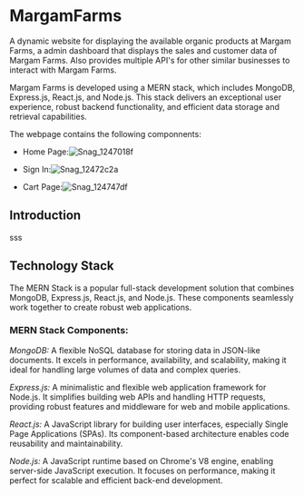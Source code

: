 # MargamFarms
A dynamic website for displaying the available organic products at Margam Farms, a admin dashboard that displays the sales and customer data of Margam Farms. Also provides multiple API's for other similar businesses to interact with Margam Farms. 

Margam Farms is developed using a MERN stack, which includes MongoDB, Express.js, React.js, and Node.js. This stack delivers an exceptional user experience, robust backend functionality, and efficient data storage and retrieval capabilities.

The webpage contains the following componnents:
* Home Page:![Snag_1247018f](https://github.com/SJ-Kumar/MargamFarms/assets/90379900/40726af0-2e4c-4e1c-a1a1-6a4e81a198e7)

* Sign In:![Snag_12472c2a](https://github.com/SJ-Kumar/MargamFarms/assets/90379900/f40941f7-e1fd-4d95-9fbb-d7c49f836df3)

* Cart Page:![Snag_124747df](https://github.com/SJ-Kumar/MargamFarms/assets/90379900/ee736406-ff0a-4d85-b17d-e740cbb451f3)


## Introduction
sss
## Technology Stack

The MERN Stack is a popular full-stack development solution that combines MongoDB, Express.js, React.js, and Node.js. These components seamlessly work together to create robust web applications.

### MERN Stack Components:

*MongoDB:* A flexible NoSQL database for storing data in JSON-like documents. It excels in performance, availability, and scalability, making it ideal for handling large volumes of data and complex queries.

*Express.js:* A minimalistic and flexible web application framework for Node.js. It simplifies building web APIs and handling HTTP requests, providing robust features and middleware for web and mobile applications.

*React.js:* A JavaScript library for building user interfaces, especially Single Page Applications (SPAs). Its component-based architecture enables code reusability and maintainability.

*Node.js:* A JavaScript runtime based on Chrome's V8 engine, enabling server-side JavaScript execution. It focuses on performance, making it perfect for scalable and efficient back-end development.




